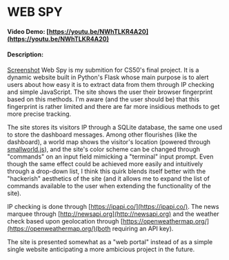 # WEB SPY
#### Video Demo: [https://youtu.be/NWhTLKR4A20](https://youtu.be/NWhTLKR4A20)
#### Description:
[Screenshot](screenshot.png)
Web Spy is my submition for CS50's final project. It is a dynamic website built in Python's Flask whose main purpose is to alert users about how easy it is to extract data from them through IP checking and simple JavaScript. The site shows the user their browser fingerprint based on this methods. I'm aware (and the user should be) that this fingerprint is rather limited and there are far more insidious methods to get more precise tracking.

The site stores its visitors IP through a SQLite database, the same one used to store the dashboard messages. Among other flourishes (like the dashboard), a world map shows the visitor's location (powered through [smallworld.js](https://github.com/mikefowler/smallworld.js)), and the site's color scheme can be changed through "commands" on an input field mimicking a "terminal" input prompt. Even though the same effect could be achieved more easily and intuitively through a drop-down list, I think this quirk blends itself better with the "hackerish" aesthetics of the site (and it allows me to expand the list of commands available to the user when extending the functionality of the site).

IP checking is done through [https://ipapi.co/](https://ipapi.co/). The news marquee through [http://newsapi.org](http://newsapi.org) and the weather check based upon geolocation through [https://openweathermap.org/](https://openweathermap.org/)(both requiring an API key).

The site is presented somewhat as a "web portal" instead of as a simple single website anticipating a more ambicious project in the future.
